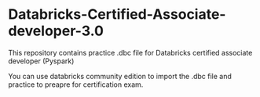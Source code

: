 # Databricks-Certified-Associate-developer-3.0
This repository contains practice .dbc file for Databricks certified associate developer (Pyspark)

You can use databricks community edition to import the .dbc file and practice to preapre for certification exam.
